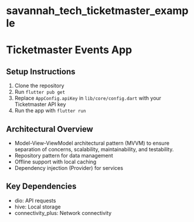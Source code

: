 # savannah_tech_ticketmaster_example

# Ticketmaster Events App

## Setup Instructions
1. Clone the repository
2. Run `flutter pub get`
3. Replace `AppConfig.apiKey` in `lib/core/config.dart` with your Ticketmaster API key
4. Run the app with `flutter run`

## Architectural Overview
- Model-View-ViewModel architectural pattern (MVVM) to ensure separation of concerns, scalability, maintainability, and testability.
- Repository pattern for data management
- Offline support with local caching
- Dependency injection (Provider) for services 


## Key Dependencies
- dio: API requests
- hive: Local storage
- connectivity_plus: Network connectivity

